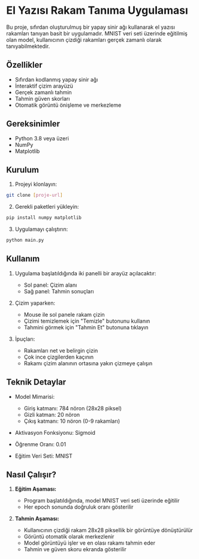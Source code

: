 # El Yazısı Rakam Tanıma Uygulaması

Bu proje, sıfırdan oluşturulmuş bir yapay sinir ağı kullanarak el yazısı rakamları tanıyan basit bir uygulamadır. MNIST veri seti üzerinde eğitilmiş olan model, kullanıcının çizdiği rakamları gerçek zamanlı olarak tanıyabilmektedir.

## Özellikler

- Sıfırdan kodlanmış yapay sinir ağı
- İnteraktif çizim arayüzü
- Gerçek zamanlı tahmin
- Tahmin güven skorları
- Otomatik görüntü önişleme ve merkezleme

## Gereksinimler

- Python 3.8 veya üzeri
- NumPy
- Matplotlib

## Kurulum

1. Projeyi klonlayın:
```bash
git clone [proje-url]
```

2. Gerekli paketleri yükleyin:
```bash
pip install numpy matplotlib
```

3. Uygulamayı çalıştırın:
```bash
python main.py
```

## Kullanım

1. Uygulama başlatıldığında iki panelli bir arayüz açılacaktır:
   - Sol panel: Çizim alanı
   - Sağ panel: Tahmin sonuçları

2. Çizim yaparken:
   - Mouse ile sol panele rakam çizin
   - Çizimi temizlemek için "Temizle" butonunu kullanın
   - Tahmini görmek için "Tahmin Et" butonuna tıklayın

3. İpuçları:
   - Rakamları net ve belirgin çizin
   - Çok ince çizgilerden kaçının
   - Rakamı çizim alanının ortasına yakın çizmeye çalışın

## Teknik Detaylar

- Model Mimarisi:
  - Giriş katmanı: 784 nöron (28x28 piksel)
  - Gizli katman: 20 nöron
  - Çıkış katmanı: 10 nöron (0-9 rakamları)
  
- Aktivasyon Fonksiyonu: Sigmoid
- Öğrenme Oranı: 0.01
- Eğitim Veri Seti: MNIST

## Nasıl Çalışır?

1. **Eğitim Aşaması:**
   - Program başlatıldığında, model MNIST veri seti üzerinde eğitilir
   - Her epoch sonunda doğruluk oranı gösterilir

2. **Tahmin Aşaması:**
   - Kullanıcının çizdiği rakam 28x28 piksellik bir görüntüye dönüştürülür
   - Görüntü otomatik olarak merkezlenir
   - Model görüntüyü işler ve en olası rakamı tahmin eder
   - Tahmin ve güven skoru ekranda gösterilir
